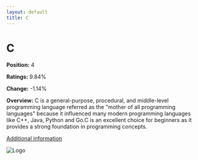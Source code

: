 ```yaml
---
layout: default
title: C
---
```


# C

**Position:** 4

**Ratings:** 9.84%

**Change:** -1.14%

**Overview:** C is a general-purpose, procedural, and middle-level programming language referred as the "mother of all programming languages" because it influenced many modern programming languages like C++, Java, Python and Go.C is an excellent choice for beginners as it provides a strong foundation in programming concepts.

[Additional information](https://www.geeksforgeeks.org/c-programming-language/)

![Logo](https://www.pngitem.com/pimgs/m/31-312155_c-programming-language-logo-hd-png-download.png)
